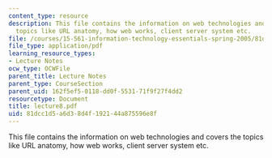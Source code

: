 ```yaml
---
content_type: resource
description: This file contains the information on web technologies and covers the
  topics like URL anatomy, how web works, client server system etc.
file: /courses/15-561-information-technology-essentials-spring-2005/81dcc1d5a6d38d4f192144a875596e8f_lecture8.pdf
file_type: application/pdf
learning_resource_types:
- Lecture Notes
ocw_type: OCWFile
parent_title: Lecture Notes
parent_type: CourseSection
parent_uid: 162f5ef5-0118-dd0f-5531-71f9f27f4dd2
resourcetype: Document
title: lecture8.pdf
uid: 81dcc1d5-a6d3-8d4f-1921-44a875596e8f
---
```

This file contains the information on web technologies and covers the topics like URL anatomy, how web works, client server system etc.

